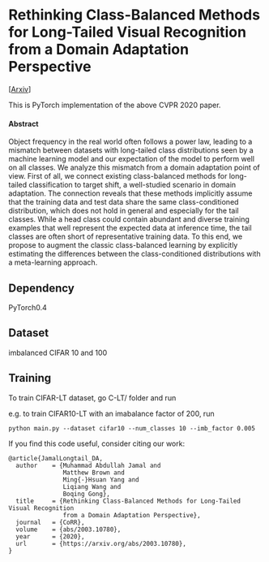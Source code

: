 # Rethinking Class-Balanced Methods for Long-Tailed Visual Recognition from a Domain Adaptation Perspective
[[Arxiv](https://arxiv.org/abs/2003.10780)]

This is PyTorch implementation of the above CVPR 2020 paper.

#### Abstract

Object frequency in the real world often follows a power law, leading to a mismatch between datasets with long-tailed class distributions seen by a machine learning model and our expectation of the model to perform well on all classes. We analyze this mismatch from a domain adaptation point of view. First of all, we connect existing class-balanced methods for long-tailed classification to target shift, a well-studied scenario in domain adaptation. The connection reveals that these methods implicitly assume that the training data and test data share the same class-conditioned distribution, which does not hold in general and especially for the tail classes. While a head class could contain abundant and diverse training examples that well represent the expected data at inference time, the tail classes are often short of representative training data. To this end, we propose to augment the classic class-balanced learning by explicitly estimating the differences between the class-conditioned distributions with a meta-learning approach.

## Dependency

PyTorch0.4

## Dataset

imbalanced CIFAR 10 and 100

## Training

To train CIFAR-LT dataset, go C-LT/ folder and run

e.g. to train CIFAR10-LT with an imabalance factor of 200, run

```
python main.py --dataset cifar10 --num_classes 10 --imb_factor 0.005

```

If you find this code useful, consider citing our work:
```
@article{JamalLongtail_DA,
  author    = {Muhammad Abdullah Jamal and
               Matthew Brown and
               Ming{-}Hsuan Yang and
               Liqiang Wang and
               Boqing Gong},
  title     = {Rethinking Class-Balanced Methods for Long-Tailed Visual Recognition
               from a Domain Adaptation Perspective},
  journal   = {CoRR},
  volume    = {abs/2003.10780},
  year      = {2020},
  url       = {https://arxiv.org/abs/2003.10780},
}
```


